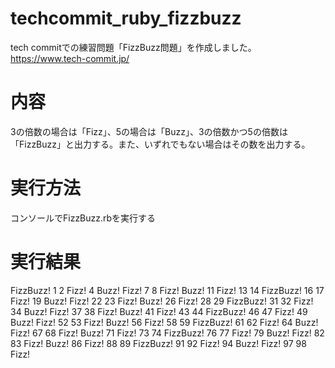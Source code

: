 # techcommit_ruby_fizzbuzz
tech commitでの練習問題「FizzBuzz問題」を作成しました。
https://www.tech-commit.jp/

# 内容
3の倍数の場合は「Fizz」、5の場合は「Buzz」、3の倍数かつ5の倍数は「FizzBuzz」と出力する。また、いずれでもない場合はその数を出力する。

# 実行方法
コンソールでFizzBuzz.rbを実行する

# 実行結果
FizzBuzz!
1
2
Fizz!
4
Buzz!
Fizz!
7
8
Fizz!
Buzz!
11
Fizz!
13
14
FizzBuzz!
16
17
Fizz!
19
Buzz!
Fizz!
22
23
Fizz!
Buzz!
26
Fizz!
28
29
FizzBuzz!
31
32
Fizz!
34
Buzz!
Fizz!
37
38
Fizz!
Buzz!
41
Fizz!
43
44
FizzBuzz!
46
47
Fizz!
49
Buzz!
Fizz!
52
53
Fizz!
Buzz!
56
Fizz!
58
59
FizzBuzz!
61
62
Fizz!
64
Buzz!
Fizz!
67
68
Fizz!
Buzz!
71
Fizz!
73
74
FizzBuzz!
76
77
Fizz!
79
Buzz!
Fizz!
82
83
Fizz!
Buzz!
86
Fizz!
88
89
FizzBuzz!
91
92
Fizz!
94
Buzz!
Fizz!
97
98
Fizz!
